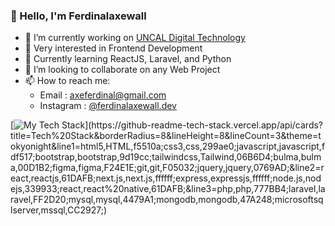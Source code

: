 ### 👋 Hello, I'm Ferdinalaxewall

- 🔭 I’m currently working on [UNCAL Digital Technology](https://www.uncal-dt.com)
- 👀 Very interested in Frontend Development
- 🌱 Currently learning ReactJS, Laravel, and Python
- 👯 I’m looking to collaborate on any Web Project
- 📫 How to reach me: 
  -  Email : axeferdinal@gmail.com
  -  Instagram : [@ferdinalaxewall.dev](https://instagram.com/ferdinalaxewall.dev)

[![My Tech Stack](https://github-readme-tech-stack.vercel.app/api/cards?title=Tech%20Stack&borderRadius=8&lineHeight=8&lineCount=3&theme=tokyonight&line1=html5,HTML,f5510a;css3,css,299ae0;javascript,javascript,fdf517;bootstrap,bootstrap,9d19cc;tailwindcss,Tailwind,06B6D4;bulma,bulma,00D1B2;figma,figma,F24E1E;git,git,F05032;jquery,jquery,0769AD;&line2=react,reactjs,61DAFB;next.js,next.js,ffffff;express,expressjs,ffffff;node.js,nodejs,339933;react,react%20native,61DAFB;&line3=php,php,777BB4;laravel,laravel,FF2D20;mysql,mysql,4479A1;mongodb,mongodb,47A248;microsoftsqlserver,mssql,CC2927;)](https://github-readme-tech-stack.vercel.app/api/cards?title=Tech%20Stack&borderRadius=8&lineHeight=8&lineCount=3&theme=tokyonight&line1=html5,HTML,f5510a;css3,css,299ae0;javascript,javascript,fdf517;bootstrap,bootstrap,9d19cc;tailwindcss,Tailwind,06B6D4;bulma,bulma,00D1B2;figma,figma,F24E1E;git,git,F05032;jquery,jquery,0769AD;&line2=react,reactjs,61DAFB;next.js,next.js,ffffff;express,expressjs,ffffff;node.js,nodejs,339933;react,react%20native,61DAFB;&line3=php,php,777BB4;laravel,laravel,FF2D20;mysql,mysql,4479A1;mongodb,mongodb,47A248;microsoftsqlserver,mssql,CC2927;)
